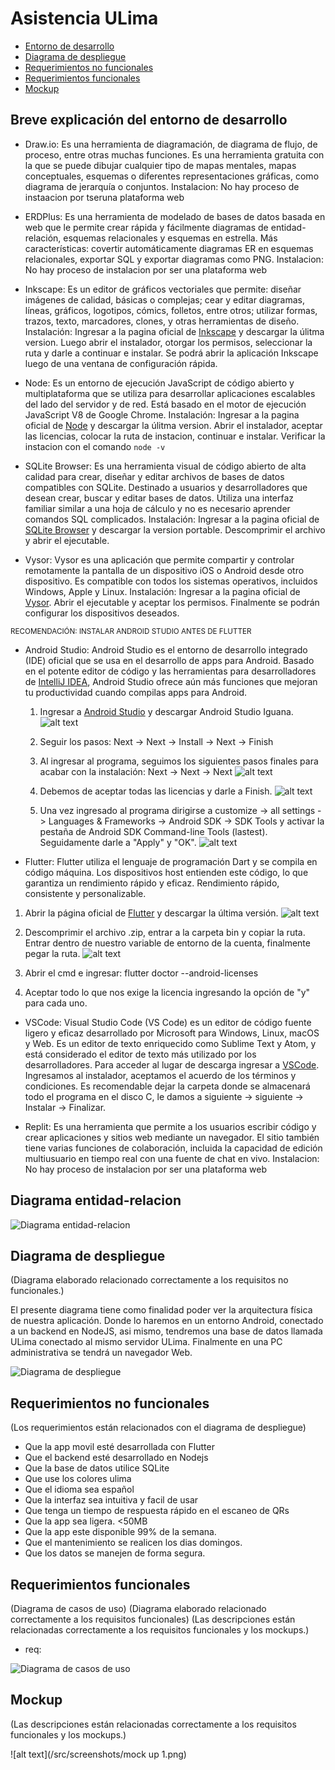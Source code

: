 # Asistencia ULima

- [Entorno de desarrollo](#breve-explicación-del-entorno-de-desarrollo)
- [Diagrama de despliegue](#diagrama-de-despliegue)
- [Requerimientos no funcionales](#requerimientos-no-funcionales)
- [Requerimientos funcionales](#requerimientos-funcionales)
- [Mockup](#mockups)

## Breve explicación del entorno de desarrollo
- Draw.io: Es una herramienta de diagramación, de diagrama de flujo, de proceso, entre otras muchas funciones. Es una herramienta gratuita con la que se puede dibujar cualquier tipo de mapas mentales, mapas conceptuales, esquemas o diferentes representaciones gráficas, como diagrama de jerarquía o conjuntos. Instalacion: No hay proceso de instaacion por tseruna plataforma web
- ERDPlus: Es una herramienta de modelado de bases de datos basada en web que le permite crear rápida y fácilmente diagramas de entidad-relación, esquemas relacionales y esquemas en estrella. Más características: covertir automáticamente diagramas ER en esquemas relacionales, exportar SQL y exportar diagramas como PNG. Instalacion: No hay proceso de instalacion por ser una plataforma web

- Inkscape: Es un editor de gráficos vectoriales que permite: diseñar imágenes de calidad, básicas o complejas; cear y editar diagramas, líneas, gráficos, logotipos, cómics, folletos, entre otros; utilizar formas, trazos, texto, marcadores, clones, y otras herramientas de diseño. 
Instalación: Ingresar a la pagina oficial de [Inkscape](https://inkscape.org/release/inkscape-1.3.2/) y descargar la úlitma version. Luego abrir el instalador, otorgar los permisos, seleccionar la ruta y darle a continuar e instalar. Se podrá abrir la aplicación Inkscape luego de una ventana de configuración rápida.

- Node: Es un entorno de ejecución JavaScript de código abierto y multiplataforma que se utiliza para desarrollar aplicaciones escalables del lado del servidor y de red. Está basado en el motor de ejecución JavaScript V8 de Google Chrome. Instalación: Ingresar a la pagina oficial de [Node](https://nodejs.org/en/download) y descargar la úlitma version. Abrir el instalador, aceptar las licencias, colocar la ruta de instacion, continuar e instalar. Verificar la instacion con el comando `node -v`

- SQLite Browser: Es una herramienta visual de código abierto de alta calidad para crear, diseñar y editar archivos de bases de datos compatibles con SQLite. Destinado a usuarios y desarrolladores que desean crear, buscar y editar bases de datos. Utiliza una interfaz familiar similar a una hoja de cálculo y no es necesario aprender comandos SQL complicados. Instalación: Ingresar a la pagina oficial de [SQLite Browser](https://sqlitebrowser.org/dl/) y descargar la version portable. Descomprimir el archivo y abrir el ejecutable.

- Vysor: Vysor es una aplicación que permite compartir y controlar remotamente la pantalla de un dispositivo iOS o Android desde otro dispositivo. Es compatible con todos los sistemas operativos, incluidos Windows, Apple y Linux. Instalación: Ingresar a la pagina oficial de [Vysor](https://www.vysor.io/). Abrir el ejecutable y aceptar los permisos. Finalmente se podrán configurar los dispositivos deseados.

<sub>RECOMENDACIÓN: INSTALAR ANDROID STUDIO ANTES DE FLUTTER</sub>

- Android Studio: Android Studio es el entorno de desarrollo integrado (IDE) oficial que se usa en el desarrollo de apps para Android. Basado en el potente editor de código y las herramientas para desarrolladores de [IntelliJ IDEA](https://www.jetbrains.com/idea/), Android Studio ofrece aún más funciones que mejoran tu productividad cuando compilas apps para Android.

    1. Ingresar a [Android Studio](https://developer.android.com/studio?hl=es-419) y descargar Android Studio Iguana.
    ![alt text](/src/screenshots/androidStudio.png)

    2. Seguir los pasos: Next -> Next -> Install -> Next -> Finish

    3. Al ingresar al programa, seguimos los siguientes pasos finales para acabar con la instalación: Next -> Next -> Next
    ![alt text](/src/screenshots/download1_android.png)
    
    4. Debemos de aceptar todas las licencias y darle a Finish.
    ![alt text](/src/screenshots/download2_android.png)

    5. Una vez ingresado al programa dirigirse a customize -> all settings -> Languages & Frameworks -> Android SDK -> SDK Tools y activar la pestaña de Android SDK Command-line Tools (lastest). Seguidamente darle a "Apply" y "OK".
    ![alt text](/src/screenshots/download3_android.png)
    

- Flutter: Flutter utiliza el lenguaje de programación Dart y se compila en código máquina. Los dispositivos host entienden este código, lo que garantiza un rendimiento rápido y eficaz. Rendimiento rápido, consistente y personalizable.

1. Abrir la página oficial de [Flutter](https://docs.flutter.dev/get-started/install/windows/mobile?tab=download) y descargar la última versión.
![alt text](/src/screenshots/flutter-download.png)

2. Descomprimir el archivo .zip, entrar a la carpeta bin y copiar la ruta. Entrar dentro de nuestro variable de entorno de la cuenta, finalmente pegar la ruta.
![alt text](/src/screenshots/ve_flutter.png)

3. Abrir el cmd e ingresar: flutter doctor --android-licenses

4. Aceptar todo lo que nos exige la licencia ingresando la opción de "y" para cada uno.

- VSCode: Visual Studio Code (VS Code) es un editor de código fuente ligero y eficaz desarrollado por Microsoft para Windows, Linux, macOS y Web. Es un editor de texto enriquecido como Sublime Text y Atom, y está considerado el editor de texto más utilizado por los desarrolladores. Para acceder al lugar de descarga ingresar a [VSCode](https://code.visualstudio.com/download). Ingresamos al instalador, aceptamos el acuerdo de los términos y condiciones. Es recomendable dejar la carpeta donde se almacenará todo el programa en el disco C, le damos a siguiente -> siguiente -> Instalar -> Finalizar.

- Replit: Es una herramienta que permite a los usuarios escribir código y crear aplicaciones y sitios web mediante un navegador. El sitio también tiene varias funciones de colaboración, incluida la capacidad de edición multiusuario en tiempo real con una fuente de chat en vivo. Instalacion: No hay proceso de instalacion por ser una plataforma web

## Diagrama entidad-relacion

![Diagrama entidad-relacion](/src/screenshots/entidad-relacion.png)

## Diagrama de despliegue

(Diagrama elaborado relacionado correctamente a los
requisitos no funcionales.)

El presente diagrama tiene como finalidad poder ver la arquitectura física de nuestra aplicación. Donde lo haremos en un entorno Android, conectado a un backend en NodeJS, asi mismo, tendremos una base de datos llamada ULima conectado al mismo servidor ULima. Finalmente en una PC administrativa se tendrá un navegador Web.

![Diagrama de despliegue](/src/screenshots/despliegue.png)

## Requerimientos no funcionales

(Los requerimientos están relacionados con el diagrama de
despliegue)

- Que la app movil esté desarrollada con Flutter
- Que el backend esté desarrollado en Nodejs
- Que la base de datos utilice SQLite
- Que use los colores ulima
- Que el idioma sea español
- Que la interfaz sea intuitiva y facil de usar
- Que tenga un tiempo de respuesta rápido en el escaneo de QRs
- Que la app sea ligera. <50MB
- Que la app este disponible 99% de la semana.
- Que el mantenimiento se realicen los dias domingos.
- Que los datos se manejen de forma segura.


## Requerimientos funcionales
(Diagrama de casos de uso)
(Diagrama elaborado relacionado correctamente a los
requisitos funcionales)
(Las descripciones están relacionadas correctamente a los
requisitos funcionales y los mockups.)

- req: 

![Diagrama de casos de uso](casos-de-uso.png)

## Mockup

(Las descripciones están relacionadas correctamente a los
requisitos funcionales y los mockups.)

![alt text](/src/screenshots/mock up 1.png)